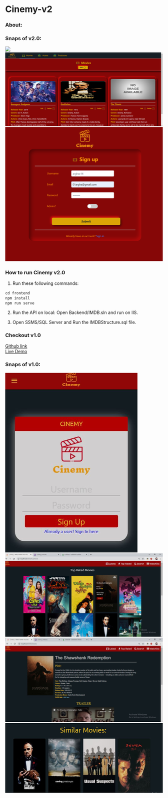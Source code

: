 # Cinemy-v2

### About:



### Snaps of v2.0:

![](https://github.com/arghac14/Cinemy-v2/blob/main/Snapshots/cinemyGIF.gif)
![](https://github.com/arghac14/Cinemy-v2/blob/main/Snapshots/movies1.PNG)
![](https://github.com/arghac14/Cinemy-v2/blob/main/Snapshots/auth.png)

### How to run Cinemy v2.0

1. Run these following commands:
``` 
cd frontend
npm install
npm run serve
```
2. Run the API on local: Open Backend/IMDB.sln and run on IIS.

3. Open SSMS/SQL Server and Run the IMDBStructure.sql file.

### Checkout v1.0

[Github link](https://github.com/arghac14/Cinemy) <br>
[Live Demo](https://cinemy.herokuapp.com/)

### Snaps of v1.0:

![](https://github.com/arghac14/Cinemy/blob/master/Snapshots/4.JPG)
![](https://github.com/arghac14/Cinemy/blob/master/Snapshots/1.JPG)
![](https://github.com/arghac14/Cinemy/blob/master/Snapshots/2.JPG)
![](https://github.com/arghac14/Cinemy/blob/master/Snapshots/5.JPG)
